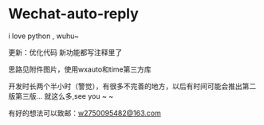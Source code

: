 # Wechat-auto-reply
i love python , wuhu~

更新：优化代码
     新功能都写注释里了

思路见附件图片，使用wxauto和time第三方库


开发时长两个半小时（警觉），有很多不完善的地方，以后有时间可能会推出第二版第三版...
就这么多,see you ~ ~

有好的想法可以致邮：w2750095482@163.com
